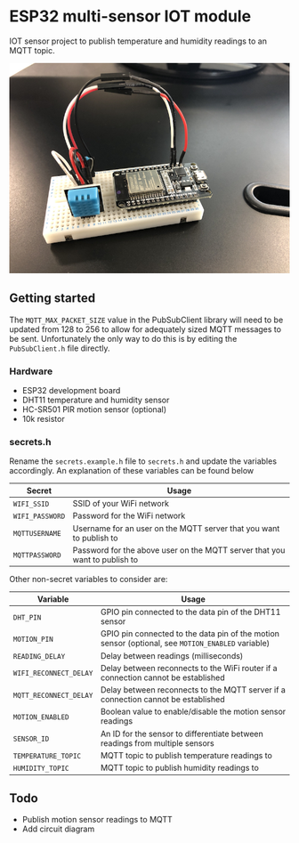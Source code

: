 # ESP32 multi-sensor IOT module

IOT sensor project to publish temperature and humidity readings to an MQTT topic.

![project setup](sensor_project.jpg)

## Getting started

The `MQTT_MAX_PACKET_SIZE` value in the PubSubClient library will need to be updated from 128 to 256 to allow for adequately sized MQTT messages to be sent. Unfortunately the only way to do this is by editing the `PubSubClient.h` file directly.

### Hardware

- ESP32 development board
- DHT11 temperature and humidity sensor
- HC-SR501 PIR motion sensor (optional)
- 10k resistor

### secrets.h

Rename the `secrets.example.h` file to `secrets.h` and update the variables accordingly.
An explanation of these variables can be found below

| Secret          | Usage                                                                      |
| --------------- | -------------------------------------------------------------------------- |
| `WIFI_SSID`     | SSID of your WiFi network                                                  |
| `WIFI_PASSWORD` | Password for the WiFi network                                              |
| `MQTTUSERNAME`  | Username for an user on the MQTT server that you want to publish to        |
| `MQTTPASSWORD`  | Password for the above user on the MQTT server that you want to publish to |

Other non-secret variables to consider are:

| Variable               | Usage                                                                                             |
| ---------------------- | ------------------------------------------------------------------------------------------------- |
| `DHT_PIN`              | GPIO pin connected to the data pin of the DHT11 sensor                                            |
| `MOTION_PIN`           | GPIO pin connected to the data pin of the motion sensor (optional, see `MOTION_ENABLED` variable) |
| `READING_DELAY`        | Delay between readings (milliseconds)                                                             |
| `WIFI_RECONNECT_DELAY` | Delay between reconnects to the WiFi router if a connection cannot be established                 |
| `MQTT_RECONNECT_DELAY` | Delay between reconnects to the MQTT server if a connection cannot be established                 |
| `MOTION_ENABLED`       | Boolean value to enable/disable the motion sensor readings                                        |
| `SENSOR_ID`            | An ID for the sensor to differentiate between readings from multiple sensors                      |
| `TEMPERATURE_TOPIC`    | MQTT topic to publish temperature readings to                                                     |
| `HUMIDITY_TOPIC`       | MQTT topic to publish humidity readings to                                                        |

## Todo

- Publish motion sensor readings to MQTT
- Add circuit diagram
